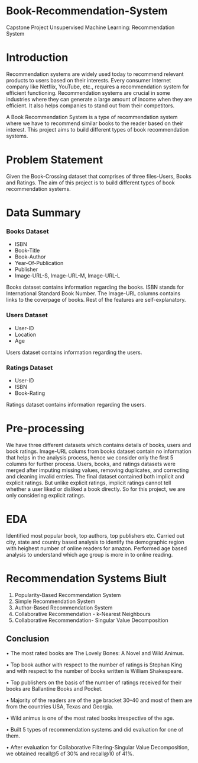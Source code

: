 # Book-Recommendation-System
Capstone Project Unsupervised Machine Learning: Recommendation System

# Introduction
Recommendation systems are widely used today to recommend relevant products to users based on their interests. Every consumer Internet company like Netflix, YouTube, etc., requires a recommendation system for efficient functioning. Recommendation systems are crucial in some industries where they can generate a large amount of income when they are efficient. It also helps companies to stand out from their competitors. 

A Book Recommendation System is a type of recommendation system where we have to recommend similar books to the reader based on their interest. This project aims to build different types of book recommendation systems.

# Problem Statement

Given the Book-Crossing dataset that comprises of three files-Users, Books and Ratings. The aim of this project is to build different types of book recommendation
systems. 

# Data Summary

### Books Dataset

* ISBN              
* Book-Title           
* Book-Author          
* Year-Of-Publication  
* Publisher            
* Image-URL-S, Image-URL-M, Image-URL-L 

Books dataset contains information regarding the books. ISBN stands for International Standard Book Number. The Image-URL columns contains links to the coverpage of books. Rest of the features are self-explanatory.

### Users Dataset

* User-ID	
* Location	
* Age

Users dataset contains information regarding the users.

### Ratings Dataset

* User-ID	
* ISBN	
* Book-Rating

Ratings dataset contains information regarding the users.

# Pre-processing

We have three different datasets which contains details of books, users and book ratings. Image-URL colums from books dataset contain no information that helps in the analysis process, hence we consider only the first 5 columns for further process. Users, books, and ratings datasets were merged after imputing missing values, removing duplicates, and correcting and cleaning invalid entries. The final dataset contained both implicit and explicit ratings. But unlike explicit ratings, implicit ratings cannot tell whether a user liked or disliked a book directly. So for this project, we are only considering explicit ratings.

# EDA

Identified most popular book, top authors, top publishers etc.
Carried out city, state and country based analysis to identify the demographic region with heighest number of online readers for amazon.
Performed age based analysis to understand which age group is more in to online reading.

# Recommendation Systems Biult

1. Popularity-Based Recommendation System
2. Simple Recommendation System
3. Author-Based Recommendation System
4. Collaborative Recommendation - k-Nearest Neighbours
5. Collaborative Recommendation- Singular Value Decomposition 

## Conclusion

• The most rated books are The Lovely Bones: A Novel and Wild Animus.

• Top book author with respect to the number of ratings is Stephan King and with respect to the number of books written is William Shakespeare.

• Top publishers on the basis of the number of ratings received for their books are Ballantine Books and Pocket.

• Majority of the readers are of the age bracket 30–40 and most of them are from the countries USA, Texas and Georgia.

• Wild animus is one of the most rated books irrespective of the age.

• Built 5 types of recommendation systems and did evaluation for one of them.

• After evaluation for Collaborative Filtering-Singular Value Decomposition, we obtained recall@5 of 30% and recall@10 of 41%.
